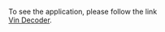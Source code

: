 To see the application, please follow the link  
[Vin Decoder](https://vin-decoder-nikrbb.vercel.app/).
